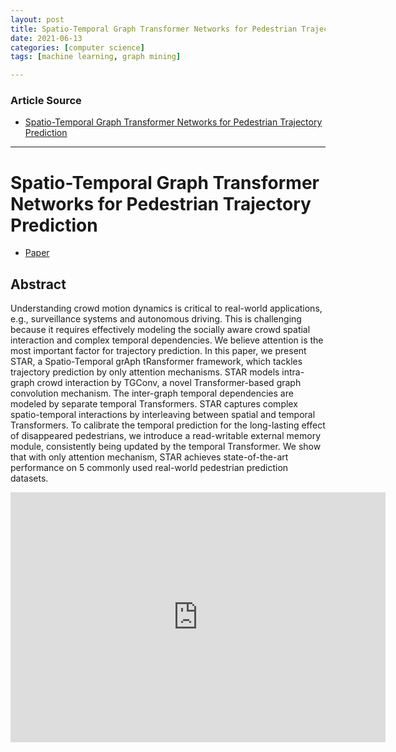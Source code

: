 ```yaml
---
layout: post
title: Spatio-Temporal Graph Transformer Networks for Pedestrian Trajectory Prediction
date: 2021-06-13
categories: [computer science]
tags: [machine learning, graph mining]

---
```


### Article Source

* [Spatio-Temporal Graph Transformer Networks for Pedestrian Trajectory Prediction](https://www.youtube.com/watch?v=mj2iBT3lis8)


---


# Spatio-Temporal Graph Transformer Networks for Pedestrian Trajectory Prediction

* [Paper](https://arxiv.org/pdf/2005.08514)

## Abstract

Understanding crowd motion dynamics is critical to real-world applications, e.g., surveillance systems and autonomous driving. This is challenging because it requires effectively modeling the socially aware crowd spatial interaction and complex temporal dependencies. We believe attention is the most important factor for trajectory prediction. In this paper, we present STAR, a Spatio-Temporal grAph tRansformer framework, which tackles trajectory prediction by only attention mechanisms. STAR models intra-graph crowd interaction by TGConv, a novel Transformer-based graph convolution mechanism. The inter-graph temporal dependencies are modeled by separate temporal Transformers. STAR captures complex spatio-temporal interactions by interleaving between spatial and temporal Transformers. To calibrate the temporal prediction for the long-lasting effect of disappeared pedestrians, we introduce a read-writable external memory module, consistently being updated by the temporal Transformer. We show that with only attention mechanism, STAR achieves state-of-the-art performance on 5 commonly used real-world pedestrian prediction datasets. 



<iframe width="600" height="400" src="https://www.youtube.com/embed/mj2iBT3lis8" title="YouTube video player" frameborder="0" allow="accelerometer; autoplay; clipboard-write; encrypted-media; gyroscope; picture-in-picture" allowfullscreen></iframe>